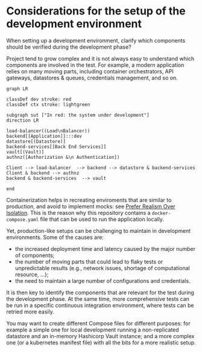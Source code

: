 # Considerations for the setup of the development environment

When setting up a development environment, clarify
which components should be verified during the development phase?

Project tend to grow complex and it is not always easy to understand which components are involved in the test.
For example, a modern application relies on many moving parts, including container orchestrators, API gateways, datastores & queues, credentials management, and so on.

```mermaid
graph LR

classDef dev stroke: red
classDef ctx stroke: lightgreen

subgraph sut ["In red: the system under development"]
direction LR

load-balancer((Load\nBalancer))
backend[[Application]]:::dev
datastore[(Datastore)]
backend-services[[Back End Services]]
vault[(Vault)]
authnz([Authorization &\n Authentication])

Client --> load-balancer  --> backend --> datastore & backend-services
Client & backend --> authnz
backend & backend-services  --> vault

end
```

Containerization helps in recreating enviroments that are similar to production,
and avoid to implement mocks: see [Prefer Realism Over Isolation](https://abseil.io/resources/swe-book/html/ch13.html#prefer_realism_over_isolation).
This is the reason why this repository contains a `docker-compose.yaml` file that can be used to run the application locally.

Yet, production-like setups can be challenging to maintain in development environments.
Some of the causes are:

- the increased deployment time and latency caused by the major number of components;
- the number of moving parts that could lead to flaky tests or unpredictable results (e.g., network issues, shortage of computational resource, ...);
- the need to maintain a large number of configurations and credentials.

It is then key to identify the components that are relevant for the test during the development phase. At the same time, more comprehensive tests can be run in a specific continuous integration environment, where tests can be retried more easily.

You may want to create different Compose files for different purposes:
for example a simple one for local development running a non-replicated datastore and an in-memory Hashicorp Vault instance;
and a more complex one (or a kubernetes manifest file) with all the bits for a more realistic setup.
